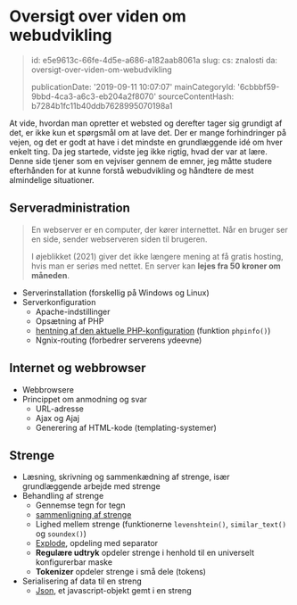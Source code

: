 Oversigt over viden om webudvikling
===================================

> id: e5e9613c-66fe-4d5e-a686-a182aab8061a
> slug:
> 	cs: znalosti
> 	da: oversigt-over-viden-om-webudvikling
> 
> publicationDate: '2019-09-11 10:07:07'
> mainCategoryId: '6cbbbf59-9bbd-4ca3-a6c3-eb204a2f8070'
> sourceContentHash: b7284b1fc11b40ddb7628995070198a1

At vide, hvordan man opretter et websted og derefter tager sig grundigt af det, er ikke kun et spørgsmål om at lave det. Der er mange forhindringer på vejen, og det er godt at have i det mindste en grundlæggende idé om hver enkelt ting. Da jeg startede, vidste jeg ikke rigtig, hvad der var at lære. Denne side tjener som en vejviser gennem de emner, jeg måtte studere efterhånden for at kunne forstå webudvikling og håndtere de mest almindelige situationer.

Serveradministration
--------------

> En webserver er en computer, der kører internettet. Når en bruger ser en side, sender webserveren siden til brugeren.
>
> I øjeblikket (2021) giver det ikke længere mening at få gratis hosting, hvis man er seriøs med nettet. En server kan **lejes fra 50 kroner om måneden**.

- Serverinstallation (forskellig på Windows og Linux)
- Serverkonfiguration
	- Apache-indstillinger
	- Opsætning af PHP
	- <a href="/info">hentning af den aktuelle PHP-konfiguration</a> (funktion `phpinfo()`)
	- Ngnix-routing (forbedrer serverens ydeevne)

Internet og webbrowser
--------------------------------

- Webbrowsere
- Princippet om anmodning og svar
	- URL-adresse
	- Ajax og Ajaj
	- Generering af HTML-kode (templating-systemer)

Strenge
-----------------

- Læsning, skrivning og sammenkædning af strenge, især grundlæggende arbejde med strenge
- Behandling af strenge
	- Gennemse tegn for tegn
	- <a href="/if">sammenligning af strenge</a>
	- Lighed mellem strenge (funktionerne `levenshtein()`, `similar_text()` og `soundex()`)
	- <a href="/explode">Explode</a>, opdeling med separator
	- **Regulære udtryk** opdeler strenge i henhold til en universelt konfigurerbar maske
	- **Tokenizer** opdeler strenge i små dele (tokens)
- Serialisering af data til en streng
	- <a href="/json">Json</a>, et javascript-objekt gemt i en streng
